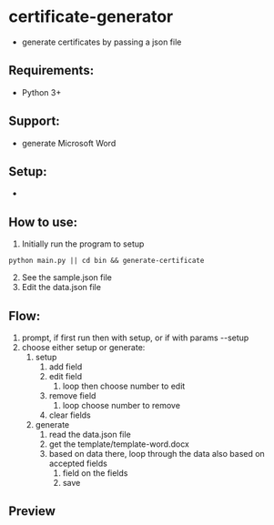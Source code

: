 # certificate-generator
- generate certificates by passing a json file

## Requirements:
- Python 3+

## Support:
- generate Microsoft Word

## Setup:
- 

## How to use:
1. Initially run the program to setup
```shell
python main.py || cd bin && generate-certificate
```
2. See the sample.json file
3. Edit the data.json file 

## Flow: 
1. prompt, if first run then with setup, or if with params --setup
2. choose either setup or generate:
   1. setup
      1. add field
      2. edit field
         1. loop then choose number to edit
      3. remove field
         1. loop choose number to remove
      4. clear fields 
   2. generate
      1. read the data.json file 
      2. get the template/template-word.docx
      3. based on data there, loop through the data also based on accepted fields
         1. field on the fields
         2. save 

## Preview


